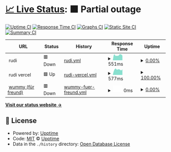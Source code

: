 # [📈 Live Status](https://stupldstuff.github.io/upptime): <!--live status--> **🟧 Partial outage**

[![Uptime CI](https://github.com/stupldstuff/upptime/workflows/Uptime%20CI/badge.svg)](https://github.com/stupldstuff/upptime/actions?query=workflow%3A%22Uptime+CI%22)
[![Response Time CI](https://github.com/stupldstuff/upptime/workflows/Response%20Time%20CI/badge.svg)](https://github.com/stupldstuff/upptime/actions?query=workflow%3A%22Response+Time+CI%22)
[![Graphs CI](https://github.com/stupldstuff/upptime/workflows/Graphs%20CI/badge.svg)](https://github.com/stupldstuff/upptime/actions?query=workflow%3A%22Graphs+CI%22)
[![Static Site CI](https://github.com/stupldstuff/upptime/workflows/Static%20Site%20CI/badge.svg)](https://github.com/stupldstuff/upptime/actions?query=workflow%3A%22Static+Site+CI%22)
[![Summary CI](https://github.com/stupldstuff/upptime/workflows/Summary%20CI/badge.svg)](https://github.com/stupldstuff/upptime/actions?query=workflow%3A%22Summary+CI%22)

<!--start: status pages-->
<!-- This summary is generated by Upptime (https://github.com/upptime/upptime) -->
<!-- Do not edit this manually, your changes will be overwritten -->
<!-- prettier-ignore -->
| URL | Status | History | Response Time | Uptime |
| --- | ------ | ------- | ------------- | ------ |
| <img alt="" src="https://favicons.githubusercontent.com/null" height="13"> rudi | 🟥 Down | [rudi.yml](https://github.com/StUpldStuff/upptime/commits/HEAD/history/rudi.yml) | <details><summary><img alt="Response time graph" src="./graphs/rudi/response-time-week.png" height="20"> 551ms</summary><br><a href="https://stupldstuff.github.io/upptime/history/rudi"><img alt="Response time 342" src="https://img.shields.io/endpoint?url=https%3A%2F%2Fraw.githubusercontent.com%2FStUpldStuff%2Fupptime%2FHEAD%2Fapi%2Frudi%2Fresponse-time.json"></a><br><a href="https://stupldstuff.github.io/upptime/history/rudi"><img alt="24-hour response time 501" src="https://img.shields.io/endpoint?url=https%3A%2F%2Fraw.githubusercontent.com%2FStUpldStuff%2Fupptime%2FHEAD%2Fapi%2Frudi%2Fresponse-time-day.json"></a><br><a href="https://stupldstuff.github.io/upptime/history/rudi"><img alt="7-day response time 551" src="https://img.shields.io/endpoint?url=https%3A%2F%2Fraw.githubusercontent.com%2FStUpldStuff%2Fupptime%2FHEAD%2Fapi%2Frudi%2Fresponse-time-week.json"></a><br><a href="https://stupldstuff.github.io/upptime/history/rudi"><img alt="30-day response time 496" src="https://img.shields.io/endpoint?url=https%3A%2F%2Fraw.githubusercontent.com%2FStUpldStuff%2Fupptime%2FHEAD%2Fapi%2Frudi%2Fresponse-time-month.json"></a><br><a href="https://stupldstuff.github.io/upptime/history/rudi"><img alt="1-year response time 355" src="https://img.shields.io/endpoint?url=https%3A%2F%2Fraw.githubusercontent.com%2FStUpldStuff%2Fupptime%2FHEAD%2Fapi%2Frudi%2Fresponse-time-year.json"></a></details> | <details><summary><a href="https://stupldstuff.github.io/upptime/history/rudi">0.00%</a></summary><a href="https://stupldstuff.github.io/upptime/history/rudi"><img alt="All-time uptime 67.76%" src="https://img.shields.io/endpoint?url=https%3A%2F%2Fraw.githubusercontent.com%2FStUpldStuff%2Fupptime%2FHEAD%2Fapi%2Frudi%2Fuptime.json"></a><br><a href="https://stupldstuff.github.io/upptime/history/rudi"><img alt="24-hour uptime 0.00%" src="https://img.shields.io/endpoint?url=https%3A%2F%2Fraw.githubusercontent.com%2FStUpldStuff%2Fupptime%2FHEAD%2Fapi%2Frudi%2Fuptime-day.json"></a><br><a href="https://stupldstuff.github.io/upptime/history/rudi"><img alt="7-day uptime 0.00%" src="https://img.shields.io/endpoint?url=https%3A%2F%2Fraw.githubusercontent.com%2FStUpldStuff%2Fupptime%2FHEAD%2Fapi%2Frudi%2Fuptime-week.json"></a><br><a href="https://stupldstuff.github.io/upptime/history/rudi"><img alt="30-day uptime 0.00%" src="https://img.shields.io/endpoint?url=https%3A%2F%2Fraw.githubusercontent.com%2FStUpldStuff%2Fupptime%2FHEAD%2Fapi%2Frudi%2Fuptime-month.json"></a><br><a href="https://stupldstuff.github.io/upptime/history/rudi"><img alt="1-year uptime 64.49%" src="https://img.shields.io/endpoint?url=https%3A%2F%2Fraw.githubusercontent.com%2FStUpldStuff%2Fupptime%2FHEAD%2Fapi%2Frudi%2Fuptime-year.json"></a></details>
| <img alt="" src="https://favicons.githubusercontent.com/null" height="13"> rudi vercel | 🟩 Up | [rudi-vercel.yml](https://github.com/StUpldStuff/upptime/commits/HEAD/history/rudi-vercel.yml) | <details><summary><img alt="Response time graph" src="./graphs/rudi-vercel/response-time-week.png" height="20"> 577ms</summary><br><a href="https://stupldstuff.github.io/upptime/history/rudi-vercel"><img alt="Response time 695" src="https://img.shields.io/endpoint?url=https%3A%2F%2Fraw.githubusercontent.com%2FStUpldStuff%2Fupptime%2FHEAD%2Fapi%2Frudi-vercel%2Fresponse-time.json"></a><br><a href="https://stupldstuff.github.io/upptime/history/rudi-vercel"><img alt="24-hour response time 596" src="https://img.shields.io/endpoint?url=https%3A%2F%2Fraw.githubusercontent.com%2FStUpldStuff%2Fupptime%2FHEAD%2Fapi%2Frudi-vercel%2Fresponse-time-day.json"></a><br><a href="https://stupldstuff.github.io/upptime/history/rudi-vercel"><img alt="7-day response time 577" src="https://img.shields.io/endpoint?url=https%3A%2F%2Fraw.githubusercontent.com%2FStUpldStuff%2Fupptime%2FHEAD%2Fapi%2Frudi-vercel%2Fresponse-time-week.json"></a><br><a href="https://stupldstuff.github.io/upptime/history/rudi-vercel"><img alt="30-day response time 642" src="https://img.shields.io/endpoint?url=https%3A%2F%2Fraw.githubusercontent.com%2FStUpldStuff%2Fupptime%2FHEAD%2Fapi%2Frudi-vercel%2Fresponse-time-month.json"></a><br><a href="https://stupldstuff.github.io/upptime/history/rudi-vercel"><img alt="1-year response time 690" src="https://img.shields.io/endpoint?url=https%3A%2F%2Fraw.githubusercontent.com%2FStUpldStuff%2Fupptime%2FHEAD%2Fapi%2Frudi-vercel%2Fresponse-time-year.json"></a></details> | <details><summary><a href="https://stupldstuff.github.io/upptime/history/rudi-vercel">100.00%</a></summary><a href="https://stupldstuff.github.io/upptime/history/rudi-vercel"><img alt="All-time uptime 99.06%" src="https://img.shields.io/endpoint?url=https%3A%2F%2Fraw.githubusercontent.com%2FStUpldStuff%2Fupptime%2FHEAD%2Fapi%2Frudi-vercel%2Fuptime.json"></a><br><a href="https://stupldstuff.github.io/upptime/history/rudi-vercel"><img alt="24-hour uptime 100.00%" src="https://img.shields.io/endpoint?url=https%3A%2F%2Fraw.githubusercontent.com%2FStUpldStuff%2Fupptime%2FHEAD%2Fapi%2Frudi-vercel%2Fuptime-day.json"></a><br><a href="https://stupldstuff.github.io/upptime/history/rudi-vercel"><img alt="7-day uptime 100.00%" src="https://img.shields.io/endpoint?url=https%3A%2F%2Fraw.githubusercontent.com%2FStUpldStuff%2Fupptime%2FHEAD%2Fapi%2Frudi-vercel%2Fuptime-week.json"></a><br><a href="https://stupldstuff.github.io/upptime/history/rudi-vercel"><img alt="30-day uptime 100.00%" src="https://img.shields.io/endpoint?url=https%3A%2F%2Fraw.githubusercontent.com%2FStUpldStuff%2Fupptime%2FHEAD%2Fapi%2Frudi-vercel%2Fuptime-month.json"></a><br><a href="https://stupldstuff.github.io/upptime/history/rudi-vercel"><img alt="1-year uptime 98.97%" src="https://img.shields.io/endpoint?url=https%3A%2F%2Fraw.githubusercontent.com%2FStUpldStuff%2Fupptime%2FHEAD%2Fapi%2Frudi-vercel%2Fuptime-year.json"></a></details>
| <img alt="" src="https://favicons.githubusercontent.com/wummy.one" height="13"> [wummy (für freund)](https://wummy.one/) | 🟥 Down | [wummy-fuer-freund.yml](https://github.com/StUpldStuff/upptime/commits/HEAD/history/wummy-fuer-freund.yml) | <details><summary><img alt="Response time graph" src="./graphs/wummy-fuer-freund/response-time-week.png" height="20"> 0ms</summary><br><a href="https://stupldstuff.github.io/upptime/history/wummy-fuer-freund"><img alt="Response time 377" src="https://img.shields.io/endpoint?url=https%3A%2F%2Fraw.githubusercontent.com%2FStUpldStuff%2Fupptime%2FHEAD%2Fapi%2Fwummy-fuer-freund%2Fresponse-time.json"></a><br><a href="https://stupldstuff.github.io/upptime/history/wummy-fuer-freund"><img alt="24-hour response time 0" src="https://img.shields.io/endpoint?url=https%3A%2F%2Fraw.githubusercontent.com%2FStUpldStuff%2Fupptime%2FHEAD%2Fapi%2Fwummy-fuer-freund%2Fresponse-time-day.json"></a><br><a href="https://stupldstuff.github.io/upptime/history/wummy-fuer-freund"><img alt="7-day response time 0" src="https://img.shields.io/endpoint?url=https%3A%2F%2Fraw.githubusercontent.com%2FStUpldStuff%2Fupptime%2FHEAD%2Fapi%2Fwummy-fuer-freund%2Fresponse-time-week.json"></a><br><a href="https://stupldstuff.github.io/upptime/history/wummy-fuer-freund"><img alt="30-day response time 0" src="https://img.shields.io/endpoint?url=https%3A%2F%2Fraw.githubusercontent.com%2FStUpldStuff%2Fupptime%2FHEAD%2Fapi%2Fwummy-fuer-freund%2Fresponse-time-month.json"></a><br><a href="https://stupldstuff.github.io/upptime/history/wummy-fuer-freund"><img alt="1-year response time 378" src="https://img.shields.io/endpoint?url=https%3A%2F%2Fraw.githubusercontent.com%2FStUpldStuff%2Fupptime%2FHEAD%2Fapi%2Fwummy-fuer-freund%2Fresponse-time-year.json"></a></details> | <details><summary><a href="https://stupldstuff.github.io/upptime/history/wummy-fuer-freund">0.00%</a></summary><a href="https://stupldstuff.github.io/upptime/history/wummy-fuer-freund"><img alt="All-time uptime 85.82%" src="https://img.shields.io/endpoint?url=https%3A%2F%2Fraw.githubusercontent.com%2FStUpldStuff%2Fupptime%2FHEAD%2Fapi%2Fwummy-fuer-freund%2Fuptime.json"></a><br><a href="https://stupldstuff.github.io/upptime/history/wummy-fuer-freund"><img alt="24-hour uptime 0.00%" src="https://img.shields.io/endpoint?url=https%3A%2F%2Fraw.githubusercontent.com%2FStUpldStuff%2Fupptime%2FHEAD%2Fapi%2Fwummy-fuer-freund%2Fuptime-day.json"></a><br><a href="https://stupldstuff.github.io/upptime/history/wummy-fuer-freund"><img alt="7-day uptime 0.00%" src="https://img.shields.io/endpoint?url=https%3A%2F%2Fraw.githubusercontent.com%2FStUpldStuff%2Fupptime%2FHEAD%2Fapi%2Fwummy-fuer-freund%2Fuptime-week.json"></a><br><a href="https://stupldstuff.github.io/upptime/history/wummy-fuer-freund"><img alt="30-day uptime 0.00%" src="https://img.shields.io/endpoint?url=https%3A%2F%2Fraw.githubusercontent.com%2FStUpldStuff%2Fupptime%2FHEAD%2Fapi%2Fwummy-fuer-freund%2Fuptime-month.json"></a><br><a href="https://stupldstuff.github.io/upptime/history/wummy-fuer-freund"><img alt="1-year uptime 84.40%" src="https://img.shields.io/endpoint?url=https%3A%2F%2Fraw.githubusercontent.com%2FStUpldStuff%2Fupptime%2FHEAD%2Fapi%2Fwummy-fuer-freund%2Fuptime-year.json"></a></details>

<!--end: status pages-->

[**Visit our status website →**](https://stupldstuff.github.io/upptime)

## 📄 License

- Powered by: [Upptime](https://github.com/upptime/upptime)
- Code: [MIT](./LICENSE) © [Upptime](https://upptime.js.org)
- Data in the `./history` directory: [Open Database License](https://opendatacommons.org/licenses/odbl/1-0/)
